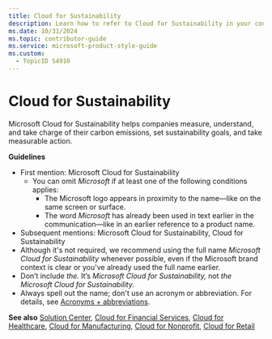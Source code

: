 ```yaml
---
title: Cloud for Sustainability
description: Learn how to refer to Cloud for Sustainability in your content.
ms.date: 10/31/2024
ms.topic: contributor-guide
ms.service: microsoft-product-style-guide
ms.custom:
  - TopicID 54910
---
```



# Cloud for Sustainability

Microsoft Cloud for Sustainability helps companies measure, understand, and take charge of their carbon emissions, set sustainability goals, and take measurable action.

**Guidelines**

- First mention: Microsoft Cloud for Sustainability
  - You can omit *Microsoft* if at least one of the following conditions applies:
    - The Microsoft logo appears in proximity to the name—like on the same screen or surface.
    - The word *Microsoft* has already been used in text earlier in the communication—like in an earlier reference to a product name.
- Subsequent mentions: Microsoft Cloud for Sustainability, Cloud for Sustainability
- Although it's not required, we recommend using the full name *Microsoft Cloud for Sustainability* whenever possible, even if the Microsoft brand context is clear or you've already used the full name earlier.
- Don’t include *the.* It’s *Microsoft Cloud for Sustainability,* not *the Microsoft Cloud for Sustainability.*
- Always spell out the name; don't use an acronym or abbreviation. For details, see [Acronyms + abbreviations](~\acronyms-and-abbreviations.md).

**See also** [Solution Center](~\a_z_names_terms\s\solution-center.md), [Cloud for Financial Services](~\a_z_names_terms\c\cloud-for-financial-services.md), [Cloud for Healthcare](~\a_z_names_terms\c\cloud-for-healthcare.md), [Cloud for Manufacturing](~\a_z_names_terms\c\cloud-for-manufacturing.md), [Cloud for Nonprofit](~\a_z_names_terms\c\cloud-for-nonprofit.md), [Cloud for Retail](~\a_z_names_terms\c\cloud-for-retail.md)

 
